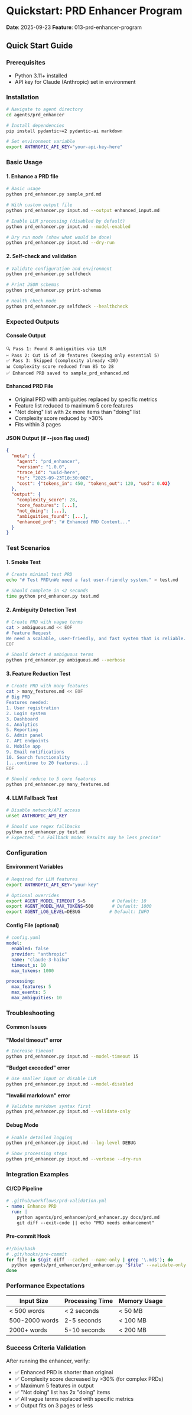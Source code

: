 # Quickstart: PRD Enhancer Program

**Date**: 2025-09-23
**Feature**: 013-prd-enhancer-program

## Quick Start Guide

### Prerequisites
- Python 3.11+ installed
- API key for Claude (Anthropic) set in environment

### Installation
```bash
# Navigate to agent directory
cd agents/prd_enhancer

# Install dependencies
pip install pydantic>=2 pydantic-ai markdown

# Set environment variable
export ANTHROPIC_API_KEY="your-api-key-here"
```

### Basic Usage

#### 1. Enhance a PRD file
```bash
# Basic usage
python prd_enhancer.py sample_prd.md

# With custom output file
python prd_enhancer.py input.md --output enhanced_input.md

# Enable LLM processing (disabled by default)
python prd_enhancer.py input.md --model-enabled

# Dry run mode (show what would be done)
python prd_enhancer.py input.md --dry-run
```

#### 2. Self-check and validation
```bash
# Validate configuration and environment
python prd_enhancer.py selfcheck

# Print JSON schemas
python prd_enhancer.py print-schemas

# Health check mode
python prd_enhancer.py selfcheck --healthcheck
```

### Expected Outputs

#### Console Output
```
🔍 Pass 1: Found 8 ambiguities via LLM
✂️ Pass 2: Cut 15 of 20 features (keeping only essential 5)
✅ Pass 3: Skipped (complexity already <30)
📊 Complexity score reduced from 85 to 28
✅ Enhanced PRD saved to sample_prd_enhanced.md
```

#### Enhanced PRD File
- Original PRD with ambiguities replaced by specific metrics
- Feature list reduced to maximum 5 core features
- "Not doing" list with 2x more items than "doing" list
- Complexity score reduced by >30%
- Fits within 3 pages

#### JSON Output (if --json flag used)
```json
{
  "meta": {
    "agent": "prd_enhancer",
    "version": "1.0.0",
    "trace_id": "uuid-here",
    "ts": "2025-09-23T10:30:00Z",
    "cost": {"tokens_in": 450, "tokens_out": 120, "usd": 0.02}
  },
  "output": {
    "complexity_score": 28,
    "core_features": [...],
    "not_doing": [...],
    "ambiguities_found": [...],
    "enhanced_prd": "# Enhanced PRD Content..."
  }
}
```

### Test Scenarios

#### 1. Smoke Test
```bash
# Create minimal test PRD
echo "# Test PRD\nWe need a fast user-friendly system." > test.md

# Should complete in <2 seconds
time python prd_enhancer.py test.md
```

#### 2. Ambiguity Detection Test
```bash
# Create PRD with vague terms
cat > ambiguous.md << EOF
# Feature Request
We need a scalable, user-friendly, and fast system that is reliable.
EOF

# Should detect 4 ambiguous terms
python prd_enhancer.py ambiguous.md --verbose
```

#### 3. Feature Reduction Test
```bash
# Create PRD with many features
cat > many_features.md << EOF
# Big PRD
Features needed:
1. User registration
2. Login system
3. Dashboard
4. Analytics
5. Reporting
6. Admin panel
7. API endpoints
8. Mobile app
9. Email notifications
10. Search functionality
[...continue to 20 features...]
EOF

# Should reduce to 5 core features
python prd_enhancer.py many_features.md
```

#### 4. LLM Fallback Test
```bash
# Disable network/API access
unset ANTHROPIC_API_KEY

# Should use regex fallbacks
python prd_enhancer.py test.md
# Expected: "⚠️ Fallback mode: Results may be less precise"
```

### Configuration

#### Environment Variables
```bash
# Required for LLM features
export ANTHROPIC_API_KEY="your-key"

# Optional overrides
export AGENT_MODEL_TIMEOUT_S=5          # Default: 10
export AGENT_MODEL_MAX_TOKENS=500       # Default: 1000
export AGENT_LOG_LEVEL=DEBUG           # Default: INFO
```

#### Config File (optional)
```yaml
# config.yaml
model:
  enabled: false
  provider: "anthropic"
  name: "claude-3-haiku"
  timeout_s: 10
  max_tokens: 1000

processing:
  max_features: 5
  max_events: 5
  max_ambiguities: 10
```

### Troubleshooting

#### Common Issues

**"Model timeout" error**
```bash
# Increase timeout
python prd_enhancer.py input.md --model-timeout 15
```

**"Budget exceeded" error**
```bash
# Use smaller input or disable LLM
python prd_enhancer.py input.md --model-disabled
```

**"Invalid markdown" error**
```bash
# Validate markdown syntax first
python prd_enhancer.py input.md --validate-only
```

#### Debug Mode
```bash
# Enable detailed logging
python prd_enhancer.py input.md --log-level DEBUG

# Show processing steps
python prd_enhancer.py input.md --verbose --dry-run
```

### Integration Examples

#### CI/CD Pipeline
```yaml
# .github/workflows/prd-validation.yml
- name: Enhance PRD
  run: |
    python agents/prd_enhancer/prd_enhancer.py docs/prd.md
    git diff --exit-code || echo "PRD needs enhancement"
```

#### Pre-commit Hook
```bash
#!/bin/bash
# .git/hooks/pre-commit
for file in $(git diff --cached --name-only | grep '\.md$'); do
  python agents/prd_enhancer/prd_enhancer.py "$file" --validate-only
done
```

### Performance Expectations

| Input Size | Processing Time | Memory Usage |
|------------|----------------|--------------|
| < 500 words | < 2 seconds | < 50 MB |
| 500-2000 words | 2-5 seconds | < 100 MB |
| 2000+ words | 5-10 seconds | < 200 MB |

### Success Criteria Validation

After running the enhancer, verify:
- ✅ Enhanced PRD is shorter than original
- ✅ Complexity score decreased by >30% (for complex PRDs)
- ✅ Maximum 5 features in output
- ✅ "Not doing" list has 2x "doing" items
- ✅ All vague terms replaced with specific metrics
- ✅ Output fits on 3 pages or less